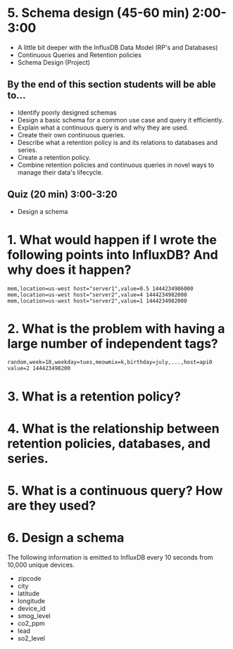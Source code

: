 # 5. Schema design (45-60 min) 2:00-3:00
* A little bit deeper with the InfluxDB Data Model (RP's and Databases)
* Continuous Queries and Retention policies
* Schema Design (Project)

## By the end of this section students will be able to...

* Identify poorly designed schemas
* Design a basic schema for a common use case and query it efficiently.
* Explain what a continuous query is and why they are used.
* Create their own continuous queries.
* Describe what a retention policy is and its relations to databases and series.
* Create a retention policy.
* Combine retention policies and continuous queries in novel ways to manage their data's lifecycle.

## Quiz (20 min) 3:00-3:20

* Design a schema

# 1. What would happen if I wrote the following points into InfluxDB? And why does it happen?
```
mem,location=us-west host="server1",value=0.5 1444234986000
mem,location=us-west host="server2",value=4 1444234982000
mem,location=us-west host="server2",value=1 1444234982000
```

# 2. What is the problem with having a large number of independent tags?

```
random,week=10,weekday=tues,meowmix=k,birthday=july,...,host=api0 value=2 144423498200
```
# 3. What is a retention policy?

# 4. What is the relationship between retention policies, databases, and series.

# 5. What is a continuous query? How are they used?

# 6. Design a schema

The following information is emitted to InfluxDB every 10 seconds from 10,000 unique devices.

* zipcode
* city
* latitude
* longitude
* device_id
* smog_level
* co2_ppm
* lead
* so2_level

